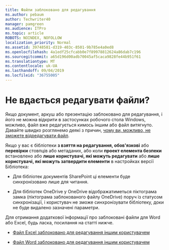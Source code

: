 ```yaml
---
title: Файли заблоковано для редагування
ms.author: pebaum
author: Techwriter40
manager: pamgreen
ms.audience: ITPro
ms.topic: article
ROBOTS: NOINDEX, NOFOLLOW
localization_priority: Normal
ms.assetid: 39748581-d319-403c-8501-9b785e4a0ed8
ms.openlocfilehash: 4a1edf25cfcabb0e7f89978812624a86dab7c196
ms.sourcegitcommit: a65d196d00adb70045af5caca9828fe44b951f61
ms.translationtype: MT
ms.contentlocale: uk-UA
ms.lasthandoff: 09/04/2019
ms.locfileid: "36755005"
---
```

# <a name="cant-edit-files"></a>Не вдається редагувати файли? 

Якщо документ, аркуш або презентацію заблоковано для редагування, і його не можна відкрити в застосунках робочого стола Windows, можливо, файл вже редагується кимось іншим або файл витягнуто. Давайте швидко розглянемо деякі з причин, [чому ви, можливо, не зможете відредагувати файл](https://support.office.com/article/why-can-t-i-edit-this-file-97315f48-aa5e-49d3-a4ae-a14b73daf87b).

Якщо у вас є бібліотеки **з взяття на редагування, обов'язкові** або **перевірки** стовпців або метаданих, або коли **проект елемента безпеки** встановлено або **лише користувачі, які можуть редагувати** або **лише користувачі, які можуть затвердити елементи** в настройках версії Бібліотека:

- Для бібліотек документів SharePoint ці елементи буде синхронізовано лише для читання.

- Для бібліотек OneDrive у OneDrive відображатиметься піктограма замка (піктограма заблокованого файлу OneDrive) поруч із статусом синхронізації, і користувач не зможе синхронізувати бібліотеку, доки не буде видалено зазначені параметри. 

Для отримання додаткової інформації про заблоковані файли для Word або Excel, будь ласка, посилання на статті нижче.

- [Файл Excel заблоковано для редагування іншим користувачем](https://support.office.com/article/Excel-file-is-locked-for-editing-by-another-user-6fa93887-2c2c-45f0-abcc-31b04aed68b3)

- [Файл Word заблоковано для редагування іншим користувачем](https://support.microsoft.com/help/313472/the-document-is-locked-for-editing-by-another-user-error-message-when)